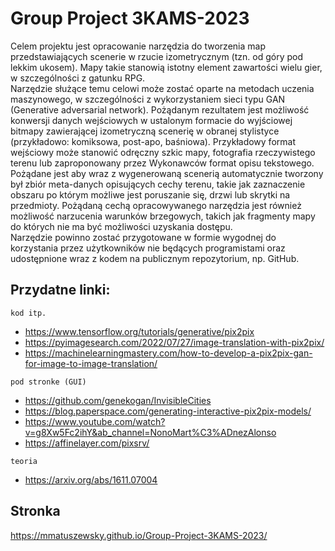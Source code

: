 # Group Project 3KAMS-2023

Celem projektu jest opracowanie narzędzia do tworzenia map przedstawiających scenerie w rzucie izometrycznym (tzn. od góry pod lekkim ukosem).
Mapy takie stanowią istotny element zawartości wielu gier, w szczególności z gatunku RPG.  <br>
Narzędzie służące temu celowi może zostać oparte na metodach uczenia maszynowego, w szczególności z wykorzystaniem sieci typu GAN (Generative adversarial network).
Pożądanym rezultatem jest możliwość konwersji danych wejściowych w ustalonym formacie do wyjściowej bitmapy zawierającej izometryczną scenerię w obranej stylistyce (przykładowo: komiksowa, post-apo, baśniowa). Przykładowy format wejściowy może stanowić odręczny szkic mapy, fotografia rzeczywistego terenu lub zaproponowany przez Wykonawców format opisu tekstowego.  <br>
Pożądane jest aby wraz z wygenerowaną scenerią automatycznie tworzony był zbiór meta-danych opisujących cechy terenu, takie jak zaznaczenie obszaru po którym możliwe jest poruszanie się, drzwi lub skrytki na przedmioty. Pożądaną cechą opracowywanego narzędzia jest również możliwość narzucenia warunków brzegowych, takich jak fragmenty mapy do których nie ma być możliwości uzyskania dostępu.  <br>
Narzędzie powinno zostać przygotowane w formie wygodnej do korzystania przez użytkowników nie będących programistami oraz udostępnione wraz z kodem na publicznym repozytorium, np. GitHub.

## Przydatne linki:

`kod itp.`
 - https://www.tensorflow.org/tutorials/generative/pix2pix
 - https://pyimagesearch.com/2022/07/27/image-translation-with-pix2pix/
 - https://machinelearningmastery.com/how-to-develop-a-pix2pix-gan-for-image-to-image-translation/
 
 `pod stronke (GUI)`
 - https://github.com/genekogan/InvisibleCities
 - https://blog.paperspace.com/generating-interactive-pix2pix-models/
 - https://www.youtube.com/watch?v=g8Xw5Fc2ihY&ab_channel=NonoMart%C3%ADnezAlonso
 - https://affinelayer.com/pixsrv/
 
 `teoria`
 - https://arxiv.org/abs/1611.07004


## Stronka
https://mmatuszewsky.github.io/Group-Project-3KAMS-2023/
 
